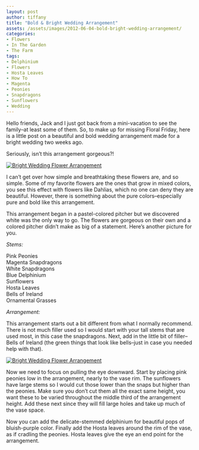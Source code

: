 ```yaml
---
layout: post
author: tiffany
title: "Bold & Bright Wedding Arrangement"
assets: /assets/images/2012-06-04-bold-bright-wedding-arrangement/
categories: 
- Flowers
- In The Garden
- The Farm
tags: 
- Delphinium
- Flowers
- Hosta Leaves
- How To
- Magenta
- Peonies
- Snapdragons
- Sunflowers
- Wedding
---
```


Hello friends, Jack and I just got back from a mini-vacation to see the family–at least some of them. So, to make up for missing Floral Friday, here is a little post on a beautiful and bold wedding arrangement made for a bright wedding two weeks ago.

Seriously, isn’t this arrangement gorgeous?!

[![Bright Wedding Flower Arrangement](jekyll_uploads/2012/06/brightweddingflowers-1-325x488.jpg "brightweddingflowers (1)")](http://www.sweetpeonies.com/2012/06/bold-bright-wedding-arrangement/brightweddingflowers-1/)

I can’t get over how simple and breathtaking these flowers are, and so simple. Some of my favorite flowers are the ones that grow in mixed colors, you see this effect with flowers like Dahlias, which no one can deny they are beautiful. However, there is something about the pure colors–especially pure and bold like this arrangement.

This arrangement began in a pastel-colored pitcher but we discovered white was the only way to go. The flowers are gorgeous on their own and a colored pitcher didn’t make as big of a statement. Here’s another picture for you.

_Stems:_

Pink Peonies  
Magenta Snapdragons  
White Snapdragons  
Blue Delphinium  
Sunflowers  
Hosta Leaves  
Bells of Ireland  
Ornamental Grasses

_Arrangement:_

This arrangement starts out a bit different from what I normally recommend. There is not much filler used so I would start with your tall stems that are used most, in this case the snapdragons. Next, add in the little bit of filler–Bells of Ireland (the green things that look like bells–just in case you needed help with that).

[![Bright Wedding Flower Arrangement](jekyll_uploads/2012/06/brightweddingflowers-2-575x382.jpg "brightweddingflowers (2)")](http://www.sweetpeonies.com/2012/06/bold-bright-wedding-arrangement/brightweddingflowers-2/)

Now we need to focus on pulling the eye downward. Start by placing pink peonies low in the arrangement, nearly to the vase rim. The sunflowers have large stems so I would cut those lower than the snaps but higher than the peonies. Make sure you don’t cut them all the exact same height, you want these to be varied throughout the middle third of the arrangement height. Add these next since they will fill large holes and take up much of the vase space.

Now you can add the delicate-stemmed delphinium for beautiful pops of bluish-purple color. Finally add the Hosta leaves around the rim of the vase, as if cradling the peonies. Hosta leaves give the eye an end point for the arrangement.